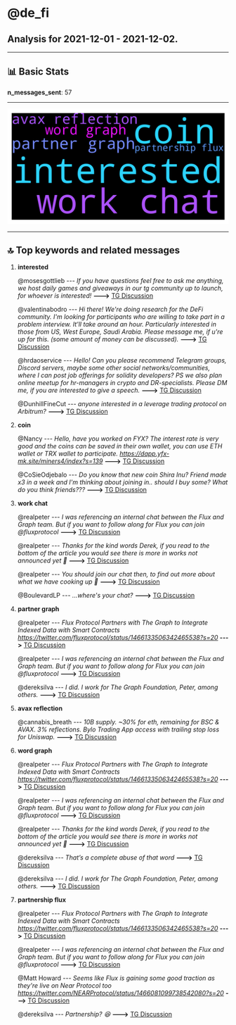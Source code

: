 # **@de_fi**
 ## Analysis for **2021-12-01** - **2021-12-02**.

---

## 📊 **Basic Stats**

**n_messages_sent**: 57

---
![wordcloud](de_fi_1Days_worcloud.png)

---


## 🔝 **Top keywords and related messages**

1. **interested**

    @mosesgottlieb --- *If you have questions feel free to ask me anything, we host daily games and giveaways in our tg community up to launch, for whoever is interested!* **--->** [TG Discussion](https://t.me/de_fi/228865)

    @valentinabodro --- *Hi there! We're doing research for the DeFi community. I'm looking for participants who are willing to take part in a problem interview. It'll take around an hour. Particularly interested in those from US, West Europe, Saudi Arabia. Please message me, if u're up for this. (some amount of money can be discussed).* **--->** [TG Discussion](https://t.me/de_fi/228861)

    @hrdaoservice --- *Hello! Can you please recommend Telegram groups, Discord servers, maybe some other social networks/communities, where I can post job offerings for solidity developers?  PS we also plan online meetup for hr-managers in crypto and DR-specialists. Please DM me, if you are interested to give a speech.* **--->** [TG Discussion](https://t.me/de_fi/228999)

    @DunhillFineCut --- *anyone interested in a leverage trading protocol on Arbitrum?* **--->** [TG Discussion](https://t.me/de_fi/228991)

2. **coin**

    @Nancy --- *Hello, have you worked on FYX? The interest rate is very good and the coins can be saved in their own wallet, you can use ETH wallet or TRX wallet to participate. https://dapp.yfx-mk.site/miners4/index?s=139* **--->** [TG Discussion](https://t.me/de_fi/229019)

    @CoSieOdjebalo --- *Do you know that new coin Shira Inu? Friend made x3 in a week and I'm thinking about joining in.. should I buy some? What do you think friends???* **--->** [TG Discussion](https://t.me/de_fi/229006)

3. **work chat**

    @realpeter --- *I was referencing an internal chat between the Flux and Graph team. But if you want to follow along for Flux you can join @fluxprotocol* **--->** [TG Discussion](https://t.me/de_fi/229093)

    @realpeter --- *Thanks for the kind words Derek, if you read to the bottom of the article you would see there is more in works not announced yet 🙂* **--->** [TG Discussion](https://t.me/de_fi/229066)

    @realpeter --- *You should join our chat then, to find out more about what we have cooking up 🙂* **--->** [TG Discussion](https://t.me/de_fi/229068)

    @BoulevardLP --- *...where's your chat?* **--->** [TG Discussion](https://t.me/de_fi/229089)

4. **partner graph**

    @realpeter --- *Flux Protocol Partners with The Graph to Integrate Indexed Data with Smart Contracts  https://twitter.com/fluxprotocol/status/1466133506342465538?s=20* **--->** [TG Discussion](https://t.me/de_fi/229053)

    @realpeter --- *I was referencing an internal chat between the Flux and Graph team. But if you want to follow along for Flux you can join @fluxprotocol* **--->** [TG Discussion](https://t.me/de_fi/229093)

    @dereksilva --- *I did. I work for The Graph Foundation, Peter, among others.* **--->** [TG Discussion](https://t.me/de_fi/229067)

5. **avax reflection**

    @cannabis_breath --- *10B supply. ~30% for eth, remaining for BSC & AVAX. 3% reflections. Bylo Trading App access with trailing stop loss for Uniswap.* **--->** [TG Discussion](https://t.me/de_fi/229050)

6. **word graph**

    @realpeter --- *Flux Protocol Partners with The Graph to Integrate Indexed Data with Smart Contracts  https://twitter.com/fluxprotocol/status/1466133506342465538?s=20* **--->** [TG Discussion](https://t.me/de_fi/229053)

    @realpeter --- *I was referencing an internal chat between the Flux and Graph team. But if you want to follow along for Flux you can join @fluxprotocol* **--->** [TG Discussion](https://t.me/de_fi/229093)

    @realpeter --- *Thanks for the kind words Derek, if you read to the bottom of the article you would see there is more in works not announced yet 🙂* **--->** [TG Discussion](https://t.me/de_fi/229066)

    @dereksilva --- *That’s a complete abuse of that word* **--->** [TG Discussion](https://t.me/de_fi/229065)

    @dereksilva --- *I did. I work for The Graph Foundation, Peter, among others.* **--->** [TG Discussion](https://t.me/de_fi/229067)

7. **partnership flux**

    @realpeter --- *Flux Protocol Partners with The Graph to Integrate Indexed Data with Smart Contracts  https://twitter.com/fluxprotocol/status/1466133506342465538?s=20* **--->** [TG Discussion](https://t.me/de_fi/229053)

    @realpeter --- *I was referencing an internal chat between the Flux and Graph team. But if you want to follow along for Flux you can join @fluxprotocol* **--->** [TG Discussion](https://t.me/de_fi/229093)

    @Matt Howard --- *Seems like Flux is gaining some good traction as they're live on Near Protocol too https://twitter.com/NEARProtocol/status/1466081099738542080?s=20* **--->** [TG Discussion](https://t.me/de_fi/229094)

    @dereksilva --- *Partnership? 😆* **--->** [TG Discussion](https://t.me/de_fi/229064)

